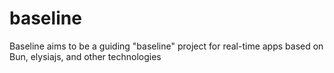 # baseline
Baseline aims to be a guiding "baseline" project for real-time apps based on Bun, elysiajs, and other technologies

